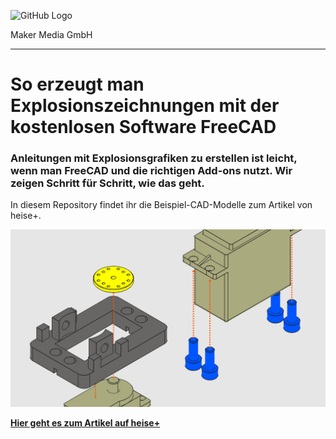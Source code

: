 ![GitHub Logo](http://www.heise.de/make/icons/make_logo.png)

Maker Media GmbH
*** 

# So erzeugt man Explosionszeichnungen mit der kostenlosen Software FreeCAD

### Anleitungen mit Explosionsgrafiken zu erstellen ist leicht, wenn man FreeCAD und die richtigen Add-ons nutzt. Wir zeigen Schritt für Schritt, wie das geht.

In diesem Repository findet ihr die Beispiel-CAD-Modelle zum Artikel von heise+.

![Picture](https://github.com/MakeMagazinDE/FreeCAD-Explosionsgrafiken/blob/main/explode_master.png)

**[Hier geht es zum Artikel auf heise+](https://github.com/MakeMagazinDE/3D-Druckdateien/tree/main/FreeCAD-Explosionsgrafiken)** 
